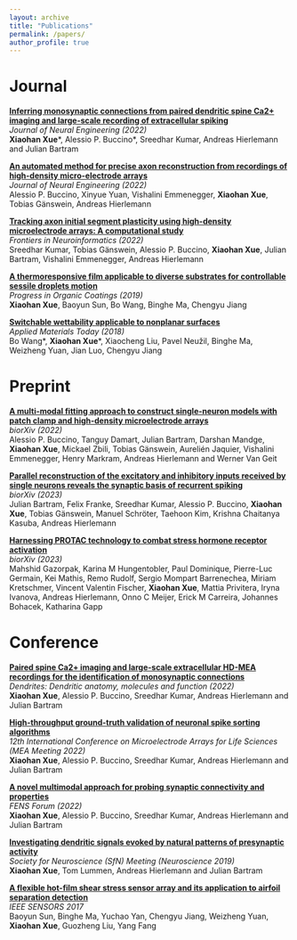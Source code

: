 ```yaml
---
layout: archive
title: "Publications"
permalink: /papers/
author_profile: true
---
```


# Journal 

<p>
<a href="https://iopscience.iop.org/article/10.1088/1741-2552/ac8765">
<b>Inferring monosynaptic connections from paired dendritic spine Ca2+ imaging and large-scale recording of extracellular spiking</b></a><br>
<i>Journal of Neural Engineering (2022)</i><br>
<b>Xiaohan Xue</b>*, Alessio P. Buccino*, Sreedhar Kumar, Andreas Hierlemann and Julian Bartram
</p>

<p>
<a href="https://iopscience.iop.org/article/10.1088/1741-2552/ac59a2">
<b>An automated method for precise axon reconstruction from recordings of high-density micro-electrode arrays</b></a><br>
<i>Journal of Neural Engineering (2022)</i><br> 
Alessio P. Buccino, Xinyue Yuan, Vishalini Emmenegger, <b>Xiaohan Xue</b>, Tobias Gänswein, Andreas Hierlemann
</p>

<p>
<a href="https://www.frontiersin.org/articles/10.3389/fninf.2022.957255/full">
<b>Tracking axon initial segment plasticity using high-density microelectrode arrays: A computational study</b></a><br>
<i>Frontiers in Neuroinformatics (2022)</i><br> 
Sreedhar Kumar, Tobias Gänswein, Alessio P. Buccino, <b>Xiaohan Xue</b>, Julian Bartram, Vishalini Emmenegger, Andreas Hierlemann
</p>

<p>
<a href="https://www.sciencedirect.com/science/article/pii/S0300944019300633">
<b>A thermoresponsive film applicable to diverse substrates for controllable sessile droplets motion</b></a><br>
<i>Progress in Organic Coatings (2019)</i><br> 
<b>Xiaohan Xue</b>, Baoyun Sun, Bo Wang, Binghe Ma, Chengyu Jiang
</p>

<p>
<a href="https://www.sciencedirect.com/science/article/pii/S2352940718303020">
<b>Switchable wettability applicable to nonplanar surfaces</b></a><br>
<i>Applied Materials Today (2018)</i><br> 
Bo Wang*, <b>Xiaohan Xue</b>*, Xiaocheng Liu, Pavel Neužil, Binghe Ma, Weizheng Yuan, Jian Luo, Chengyu Jiang
</p>


# Preprint


<p>
<a href="https://www.biorxiv.org/content/10.1101/2022.08.03.502468v1">
<b>A multi-modal fitting approach to construct single-neuron models with patch clamp and high-density microelectrode arrays</b></a><br>
<i>biorXiv (2022)</i><br>
Alessio P. Buccino, Tanguy Damart, Julian Bartram, Darshan Mandge, <b>Xiaohan Xue</b>, Mickael Zbili, Tobias Gänswein, Aurelién Jaquier, Vishalini Emmenegger, Henry Markram, Andreas Hierlemann and Werner Van Geit
</p>

<p>
<a href="https://www.biorxiv.org/content/10.1101/2023.01.06.523018v1">
<b>Parallel reconstruction of the excitatory and inhibitory inputs received by single neurons reveals the synaptic basis of recurrent spiking</b></a><br>
<i>biorXiv (2023)</i><br>
Julian Bartram, Felix Franke, Sreedhar Kumar, Alessio P. Buccino, <b>Xiaohan Xue</b>, Tobias Gänswein, Manuel Schröter, Taehoon Kim, Krishna Chaitanya Kasuba, Andreas Hierlemann
</p>

<p>
<a href="https://www.biorxiv.org/content/10.1101/2023.03.17.533120v1">
<b>Harnessing PROTAC technology to combat stress hormone receptor activation</b></a><br>
<i>biorXiv (2023)</i><br>
Mahshid Gazorpak, Karina M Hungentobler, Paul Dominique, Pierre-Luc Germain, Kei Mathis, Remo Rudolf, Sergio Mompart Barrenechea, Miriam Kretschmer, Vincent Valentin Fischer, <b>Xiaohan Xue</b>, Mattia Privitera, Iryna Ivanova, Andreas Hierlemann, Onno C Meijer, Erick M Carreira, Johannes Bohacek, Katharina Gapp
</p>


# Conference

<p>
<a href="https://www.research-collection.ethz.ch/bitstream/handle/20.500.11850/580350/2/2022_Xue_Dendrites2022.pdf">
<b>Paired spine Ca2+ imaging and large-scale extracellular HD-MEA recordings for the identification of monosynaptic connections</b></a><br>
<i> Dendrites: Dendritic anatomy, molecules and function (2022) </i><br> <b>Xiaohan Xue</b>, Alessio P. Buccino, Sreedhar Kumar, Andreas Hierlemann and Julian Bartram 
</p>

<p>
<a href="https://www.research-collection.ethz.ch/bitstream/handle/20.500.11850/580351/2/2022_Xue_MeaMeeting2022.pdf">
<b>High-throughput ground-truth validation of neuronal spike sorting algorithms</b></a><br>
<i> 12th International Conference on Microelectrode Arrays for Life Sciences (MEA Meeting 2022) </i><br> <b>Xiaohan Xue</b>, Alessio P. Buccino, Sreedhar Kumar, Andreas Hierlemann and Julian Bartram 
</p>

<p>
<a href="https://www.research-collection.ethz.ch/bitstream/handle/20.500.11850/580352/2/2022_Xue_FENS.pdf">
<b> A novel multimodal approach for probing synaptic connectivity and properties</b></a><br>
<i> FENS Forum (2022) </i><br> <b>Xiaohan Xue</b>, Alessio P. Buccino, Sreedhar Kumar, Andreas Hierlemann and Julian Bartram 
</p>

<p>
<a href="https://www.research-collection.ethz.ch/bitstream/handle/20.500.11850/377066/2/2019SfNXiaohanXue-Investingdendriticsignalsevokedbybynaturalpatternsofpresynapticactivity.pdf">
<b> Investigating dendritic signals evoked by natural patterns of presynaptic activity</b></a><br>
<i> Society for Neuroscience (SfN) Meeting (Neuroscience 2019) </i><br> <b>Xiaohan Xue</b>, Tom Lummen, Andreas Hierlemann and Julian Bartram 
</p>

<p>
<a href="https://ieeexplore.ieee.org/abstract/document/8234140">
<b> A flexible hot-film shear stress sensor array and its application to airfoil separation detection</b></a><br>
<i> IEEE SENSORS 2017 </i><br> Baoyun Sun, Binghe Ma, Yuchao Yan, Chengyu Jiang, Weizheng Yuan, <b>Xiaohan Xue</b>, Guozheng Liu, Yang Fang 
</p>
